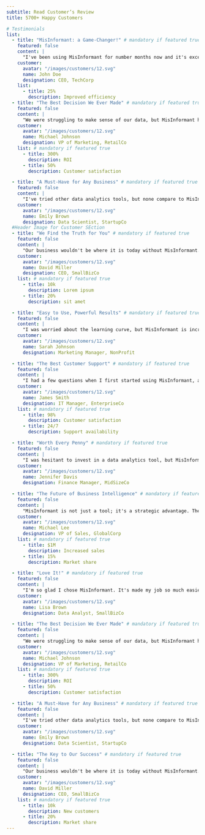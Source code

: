 ```yaml
---
subtitle: Read Customer’s Review
title: 5700+ Happy Customers

# Testimonials
list:
  - title: "MisInformant: a Game-Changer!" # mandatory if featured true
    featured: false
    content: |
      "I've been using MisInformant for number months now and it's exceeded my expectations. The feature has been particularly helpful in benefit."
    customer:
      avatar: "/images/customers/12.svg"
      name: John Doe
      designation: CEO, TechCorp
    list:
      - title: 25%
        description: Improved efficiency
  - title: "The Best Decision We Ever Made" # mandatory if featured true
    featured: false
    content: |
      "We were struggling to make sense of our data, but MisInformant has given us the clarity we needed. The feature has helped us identify new opportunities."
    customer:
      avatar: "/images/customers/12.svg"
      name: Michael Johnson
      designation: VP of Marketing, RetailCo
    list: # mandatory if featured true
      - title: 300%
        description: ROI
      - title: 50%
        description: Customer satisfaction

  - title: "A Must-Have for Any Business" # mandatory if featured true
    featured: false
    content: |
      "I've tried other data analytics tools, but none compare to MisInformant. The feature is simply amazing."
    customer:
      avatar: "/images/customers/12.svg"
      name: Emily Brown
      designation: Data Scientist, StartupCo
  #Header Image for Customer SEction
  - title: "We Find the Truth for You" # mandatory if featured true
    featured: false
    content: |
      "Our business wouldn't be where it is today without MisInformant. The feature has been instrumental in our growth."
    customer:
      avatar: "/images/customers/12.svg"
      name: David Miller
      designation: CEO, SmallBizCo
    list: # mandatory if featured true
      - title: 10k
        description: Lorem ipsum
      - title: 20%
        description: sit amet

  - title: "Easy to Use, Powerful Results" # mandatory if featured true
    featured: false
    content: |
      "I was worried about the learning curve, but MisInformant is incredibly user-friendly. I was able to start seeing results almost immediately."
    customer:
      avatar: "/images/customers/12.svg"
      name: Sarah Johnson
      designation: Marketing Manager, NonProfit

  - title: "The Best Customer Support" # mandatory if featured true
    featured: false
    content: |
      "I had a few questions when I first started using MisInformant, and the customer support team was amazing. They were knowledgeable, responsive, and helpful."
    customer:
      avatar: "/images/customers/12.svg"
      name: James Smith
      designation: IT Manager, EnterpriseCo
    list: # mandatory if featured true
      - title: 98%
        description: Customer satisfaction
      - title: 24/7
        description: Support availability

  - title: "Worth Every Penny" # mandatory if featured true
    featured: false
    content: |
      "I was hesitant to invest in a data analytics tool, but MisInformant has paid for itself many times over. The feature alone is worth the price."
    customer:
      avatar: "/images/customers/12.svg"
      name: Jennifer Davis
      designation: Finance Manager, MidSizeCo

  - title: "The Future of Business Intelligence" # mandatory if featured true
    featured: false
    content: |
      "MisInformant is not just a tool; it's a strategic advantage. The feature gives us a competitive edge."
    customer:
      avatar: "/images/customers/12.svg"
      name: Michael Lee
      designation: VP of Sales, GlobalCorp
    list: # mandatory if featured true
      - title: $1M
        description: Increased sales
      - title: 15%
        description: Market share

  - title: "Love It!" # mandatory if featured true
    featured: false
    content: |
      "I'm so glad I chose MisInformant. It's made my job so much easier and more enjoyable."
    customer:
      avatar: "/images/customers/12.svg"
      name: Lisa Brown
      designation: Data Analyst, SmallBizCo

  - title: "The Best Decision We Ever Made" # mandatory if featured true
    featured: false
    content: |
      "We were struggling to make sense of our data, but MisInformant has given us the clarity we needed. The feature has helped us identify new opportunities."
    customer:
      avatar: "/images/customers/12.svg"
      name: Michael Johnson
      designation: VP of Marketing, RetailCo
    list: # mandatory if featured true
      - title: 300%
        description: ROI
      - title: 50%
        description: Customer satisfaction

  - title: "A Must-Have for Any Business" # mandatory if featured true
    featured: false
    content: |
      "I've tried other data analytics tools, but none compare to MisInformant. The feature is simply amazing."
    customer:
      avatar: "/images/customers/12.svg"
      name: Emily Brown
      designation: Data Scientist, StartupCo

  - title: "The Key to Our Success" # mandatory if featured true
    featured: false
    content: |
      "Our business wouldn't be where it is today without MisInformant. The feature has been instrumental in our growth."
    customer:
      avatar: "/images/customers/12.svg"
      name: David Miller
      designation: CEO, SmallBizCo
    list: # mandatory if featured true
      - title: 10k
        description: New customers
      - title: 20%
        description: Market share
---
```

